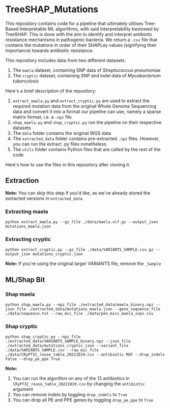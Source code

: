 # TreeSHAP_Mutations
This repository contains code for a pipeline that ultimately utilises Tree-Based Interpretable ML algorithms, with said interpretability bestowed by TreeSHAP. This is done with the aim to identify and interpret antibiotic resistance mechanisms in pathogenic bacteria. 
We return a `.csv` file that contains the mutations in order of their SHAPLey values (signifying their importance) towards antibiotic resistance. 

This repository includes data from two different datasets:
1. The `maela` dataset, containing SNP data of *Streptococcus pneumoniae*
2. The `cryptic` dataset, containing SNP and indel data of *Mycobacterium tuberculosis*

Here's a brief description of the repository:
1. `extract_maela.py` and `extract_cryptic.py` are used to extract the required mutation data from the original Whole Genome Sequencing data and convert it into a format our pipeline can use, namely a sparse matrix format, i.e. a `.npz` file
2. `shap_maela.py` and `shap_cryptic.py` run the pipeline on their respective datasets
3. The `data` folder contains the original WGS data
4. The `extracted_data` folder contains pre-extracted `.npz` files. However, you can run the extract .py files nonetheless.
5. The `utils` folder contains Python files that are called by the rest of the code

Here's how to use the files in this repository after cloning it.

## Extraction

**Note:** You can skip this step if you'd like, as we've already stored the extracted versions in `extracted_data`

### Extracting maela

`python extract_maela.py --gz_file ./data/maela.vcf.gz --output_json mutations_maela.json`

### Extracting cryptic

`python extract_cryptic.py --gz_file ./data/VARIANTS_SAMPLE.csv.gz --output_json mutations_cryptic.json`

**Note:** If you're using the original larger VARIANTS file, remove the `_Sample`

## ML/Shap Bit

### Shap maela

`python shap_maela.py --npz_file ./extracted_data/maela_binary.npz --json_file ./extracted_data/mutations_maela.json --gene_sequence_file ./data/sequence.txt --raw_mic_file ./data/pen_mics_maela_snps.csv`

### Shap cryptic

`python shap_cryptic.py --npz_file ./extracted_data/VARIANTS_SAMPLE_binary.npz --json_file ./extracted_data/mutations_cryptic.json --variant_file ./data/VARIANTS_SAMPLE.csv --raw_mic_file ./data/CRyPTIC_reuse_table_20221019.csv --antibiotic MXF --drop_indels False --drop_pe_ppe True`

**Note:**
1. You can run the algorithm on any of the 13 antibiotics in `CRyPTIC_reuse_table_20221019.csv` by changing the `antibiotic` argument
2. You can remove indels by toggling `drop_indels` to `True`
3. You can drop all PE and PPE genes by toggling `drop_pe_ppe` to `True`
